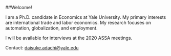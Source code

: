 ##Welcome!

I am a Ph.D. candidate in Economics at Yale University. My primary interests are international trade and labor economics. My research focuses on automation, globalization, and employment.

I will be available for interviews at the 2020 ASSA meetings.

Contact: [daisuke.adachi@yale.edu](mailto:daisuke.adachi@yale.edu)

